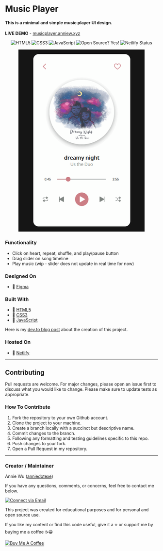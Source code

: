 # Music Player

#### This is a minimal and simple music player UI design.

**LIVE DEMO** - [musicplayer.anniew.xyz](https://musicplayer.anniew.xyz/)

<p align="center">
    <img alt="HTML5" src="https://img.shields.io/badge/-HTML5-E44D26?style=flat&logo=html5&logoColor=white"/>
    <img alt="CSS3" src="https://img.shields.io/badge/-CSS3-2965f1?style=flat&logo=css3&logoColor=white"/>
    <img alt="JavaScript" src="https://img.shields.io/badge/-JavaScript-F0DB4F?style=flat&logo=javascript&logoColor=white"/>
    <img alt="Open Source? Yes!" src="https://badgen.net/badge/Open%20Source%20%3F/Yes%21/blue?icon=github"/>
    <img alt="Netlify Status" src="https://api.netlify.com/api/v1/badges/18f4836a-1ca7-4859-a403-7f68e1a61226/deploy-status"/>
</p>

<p align="center">
  <a href="https://musicplayer.anniew.xyz/"><img src="./img/music-player.gif" alt="music player gif" height="600"></a>
</p>

### Functionality

- Click on heart, repeat, shuffle, and play/pause button
- Drag slider on song timeline
- Play music (wip - slider does not update in real time for now)

### Designed On

- 💜 [Figma](https://www.figma.com/)

### Built With

- 💙 [HTML5](https://www.w3schools.com/html/)
- 💜 [CSS3](https://www.w3schools.com/css/)
- 💙 [JavaScript](https://www.w3schools.com/js/DEFAULT.asp)

Here is my [dev.to blog post](https://dev.to/anniedotexe/simple-music-player-ui-4nn1) about the creation of this project.

### Hosted On

- 💜 [Netlify](https://www.netlify.com/)

---

## Contributing

Pull requests are welcome. For major changes, please open an issue first to discuss what you would like to change. Please make sure to update tests as appropriate.

### How To Contribute

1. Fork the repository to your own Github account.
2. Clone the project to your machine.
3. Create a branch locally with a succinct but descriptive name.
4. Commit changes to the branch.
5. Following any formatting and testing guidelines specific to this repo.
6. Push changes to your fork.
7. Open a Pull Request in my repository.

---

### Creator / Maintainer

Annie Wu ([anniedotexe](https://github.com/anniedotexe))

If you have any questions, comments, or concerns, feel free to contact me below.

<p align="left">
  <a href="mailto:anniewu2303@gmail.com"> 
    <img alt="Connect via Email" src="https://img.shields.io/badge/Gmail-c14438?style=flat&logo=Gmail&logoColor=white" />
  </a>
</p>

This project was created for educational purposes and for personal and open source use.

If you like my content or find this code useful, give it a :star: or support me by buying me a coffee :coffee::grinning:

<a href="https://www.buymeacoffee.com/anniedotexe" target="_blank"><img src="https://www.buymeacoffee.com/assets/img/custom_images/orange_img.png" alt="Buy Me A Coffee" style="height: 41px !important;width: 174px !important;box-shadow: 0px 3px 2px 0px rgba(190, 190, 190, 0.5) !important;-webkit-box-shadow: 0px 3px 2px 0px rgba(190, 190, 190, 0.5) !important;" ></a>
